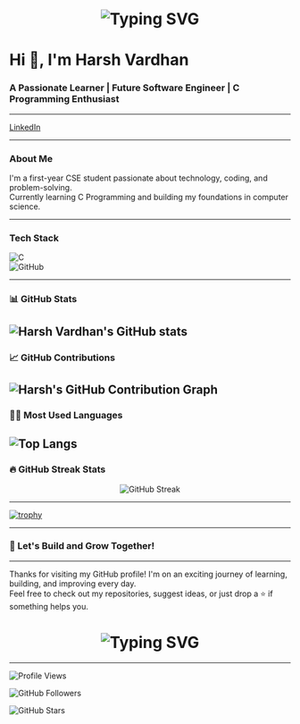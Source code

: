 <h1 align="center">
  <img src="https://readme-typing-svg.herokuapp.com?font=Fira+Code&size=30&duration=3000&pause=1000&color=007BFF&center=true&vCenter=true&width=800&lines=👋+Hello+World!+My+name+is+Harsh+Vardhan.;Welcome+to+my+GitHub+profile." alt="Typing SVG" />
</h1>



# Hi 👋, I'm Harsh Vardhan  
### A Passionate Learner | Future Software Engineer | C Programming Enthusiast
---
[LinkedIn](https://www.linkedin.com/in/harsh-vardhan-b6a912325?utm_source=share&utm_campaign=share_via&utm_content=profile&utm_medium=android_app)


---

### About Me  
I'm a first-year CSE student passionate about technology, coding, and problem-solving.  
Currently learning C Programming and building my foundations in computer science.



---

### Tech Stack  
![C](https://img.shields.io/badge/C-A8B9CC?style=flat&logo=c&logoColor=white)  
![GitHub](https://img.shields.io/badge/GitHub-100000?style=flat&logo=github&logoColor=white)

---

### 📊 GitHub Stats  
![Harsh Vardhan's GitHub stats](https://github-readme-stats.vercel.app/apiharsh0717vj?username=&show_icons=true&theme=tokyonight)
---
### 📈 GitHub Contributions

![Harsh's GitHub Contribution Graph](https://github-readme-activity-graph.vercel.app/graph?username=harsh0717vj&theme=react-dark&hide_border=true)
---
### 👨‍💻 Most Used Languages  
![Top Langs](https://github-readme-stats.vercel.app/api/top-langs/?username=harsh0717vj&layout=compact&theme=tokyonight)
---
### 🔥 GitHub Streak Stats
<p align="center">
  <img src="https://streak-stats.demolab.com?user=harsh0717vj&theme=react&hide_border=true&date_format=j%20M%5B%20Y%5D" alt="GitHub Streak" />
</p>

---


[![trophy](https://github-profile-trophy.vercel.app/?username=harsh0717vj&theme=gruvbox)](https://github.com/ryo-ma/github-profile-trophy)


---

### 🚀 Let's Build and Grow Together!

---

Thanks for visiting my GitHub profile! I'm on an exciting journey of learning, building, and improving every day.  
Feel free to check out my repositories, suggest ideas, or just drop a ⭐️ if something helps you.

<h1 align="center">
  <img src="https://readme-typing-svg.herokuapp.com?font=Fira+Code&size=25&duration=3000&pause=1000&color=00C853&center=true&vCenter=true&width=500&lines=Happy+Coding!+%F0%9F%99%8C;—+Harsh+Vardhan" alt="Typing SVG" />
</h1>

---

![Profile Views](https://komarev.com/ghpvc/?username=gyan-prakash-007&label=Profile+Views&color=0e75b6&style=flat)

![GitHub Followers](https://img.shields.io/github/followers/gyan-prakash-007?label=Followers&style=flat&color=0e75b6)



![GitHub Stars](https://img.shields.io/github/stars/gyan-prakash-007?affiliations=OWNER&label=Stars&style=flat&color=0e75b6)
